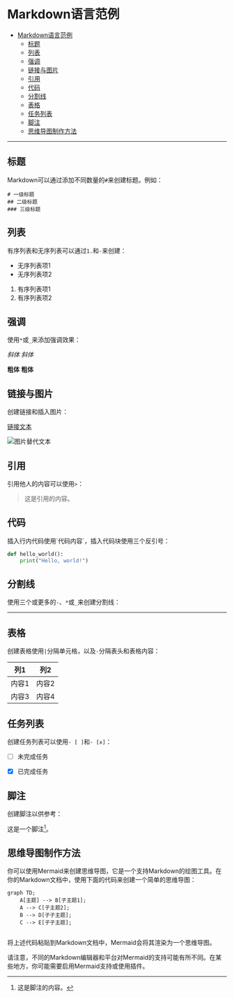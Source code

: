 # Markdown语言范例


<!-- @import "[TOC]" {cmd="toc" depthFrom=1 depthTo=6 orderedList=false} -->

<!-- code_chunk_output -->

- [Markdown语言范例](#markdown语言范例)
  - [标题](#标题)
  - [列表](#列表)
  - [强调](#强调)
  - [链接与图片](#链接与图片)
  - [引用](#引用)
  - [代码](#代码)
  - [分割线](#分割线)
  - [表格](#表格)
  - [任务列表](#任务列表)
  - [脚注](#脚注)
  - [思维导图制作方法](#思维导图制作方法)

<!-- /code_chunk_output -->



---

## 标题

Markdown可以通过添加不同数量的`#`来创建标题。例如：

```
# 一级标题
## 二级标题
### 三级标题
```

## 列表

有序列表和无序列表可以通过`1.`和`-`来创建：


- 无序列表项1
- 无序列表项2

1. 有序列表项1
2. 有序列表项2


## 强调

使用`*`或`_`来添加强调效果：


*斜体*
_斜体_

**粗体**
__粗体__


## 链接与图片

创建链接和插入图片：


[链接文本](链接URL)

![图片替代文本](图片URL)


## 引用

引用他人的内容可以使用`>`：


> 这是引用的内容。


## 代码

插入行内代码使用\`代码内容\`，插入代码块使用三个反引号：

```python
def hello_world():
    print("Hello, world!")
```

## 分割线

使用三个或更多的`-`、`*`或`_`来创建分割线：


---


## 表格

创建表格使用`|`分隔单元格，以及`-`分隔表头和表格内容：


| 列1   | 列2   |
| ----- | ----- |
| 内容1 | 内容2 |
| 内容3 | 内容4 |


## 任务列表

创建任务列表可以使用`- [ ]`和`- [x]`：


- [ ] 未完成任务
- [x] 已完成任务


## 脚注

创建脚注以供参考：


这是一个脚注[^1]。

[^1]: 这是脚注的内容。


## 思维导图制作方法

你可以使用Mermaid来创建思维导图，它是一个支持Markdown的绘图工具。在你的Markdown文档中，使用下面的代码来创建一个简单的思维导图：


```mermaid
graph TD;
    A[主题] --> B[子主题1];
    A --> C[子主题2];
    B --> D[子子主题];
    C --> E[子子主题];


```
将上述代码粘贴到Markdown文档中，Mermaid会将其渲染为一个思维导图。

请注意，不同的Markdown编辑器和平台对Mermaid的支持可能有所不同。在某些地方，你可能需要启用Mermaid支持或使用插件。

